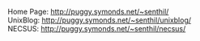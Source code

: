 <html><body><p>Home Page: <a href="http://puggy.symonds.net/~senthil/">http://puggy.symonds.net/~senthil/</a><br>UnixBlog: <a href="http://puggy.symonds.net/~senthil/unixblog/">http://puggy.symonds.net/~senthil/unixblog/</a><br>NECSUS: <a href="http://puggy.symonds.net/~senthil/necsus/">http://puggy.symonds.net/~senthil/necsus/</a></p></body></html>